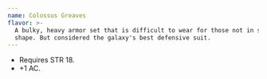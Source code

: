 ```yaml
---
name: Colossus Greaves
flavor: >-
  A bulky, heavy armor set that is difficult to wear for those not in superior
  shape. But considered the galaxy's best defensive suit.
---
```

- Requires STR 18.
- +1 AC.